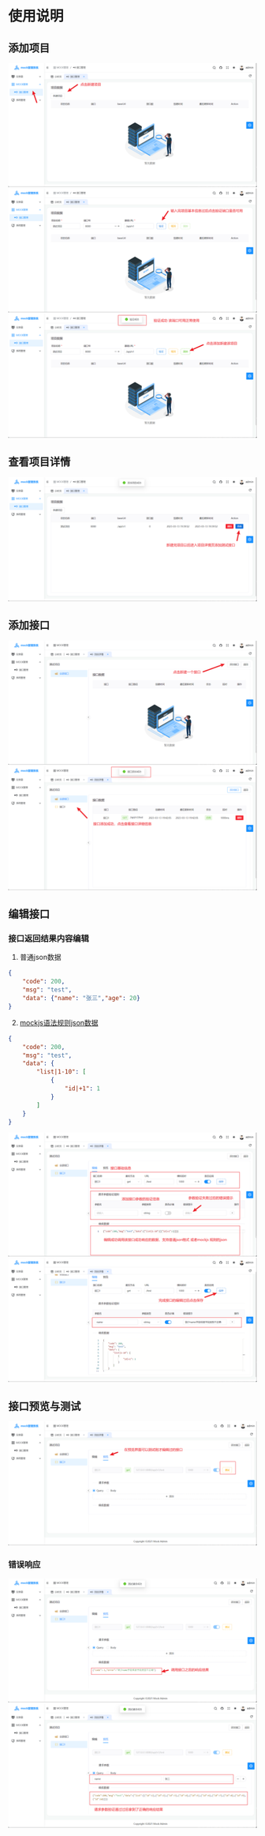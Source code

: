 # 使用说明

## 添加项目
![新建项目](./add-project.png)
![新建项目](./add-project1.png)
![新建项目](./add-project2.png)

## 查看项目详情
![项目详情](./add-project3.png)

## 添加接口
![添加接口](./add-api.png)
![添加接口](./add-api1.png)

## 编辑接口
### 接口返回结果内容编辑
1. 普通json数据
```json
{
    "code": 200,
    "msg": "test",
    "data": {"name": "张三","age": 20}
}
```
2. [mockjs语法规则json数据](https://github.com/nuysoft/Mock/wiki/Syntax-Specification)

```json
{
	"code": 200,
	"msg": "test",
	"data": {
		"list|1-10": [
			{
				"id|+1": 1
			}
		]
	}
}
```
![添加接口](./edit-api.png)
![添加接口](./save-api.png)

## 接口预览与测试
![预览接口信息](./test-api.png)

### 错误响应
![错误响应](./test-api-result.png)
![正确响应](./test-api-result1.png)
